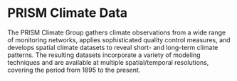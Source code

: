 # PRISM Climate Data
The PRISM Climate Group gathers climate observations from a wide range of monitoring networks, applies sophisticated quality control measures, and develops spatial climate datasets to reveal short- and long-term climate patterns. The resulting datasets incorporate a variety of modeling techniques and are available at multiple spatial/temporal resolutions, covering the period from 1895 to the present. 
